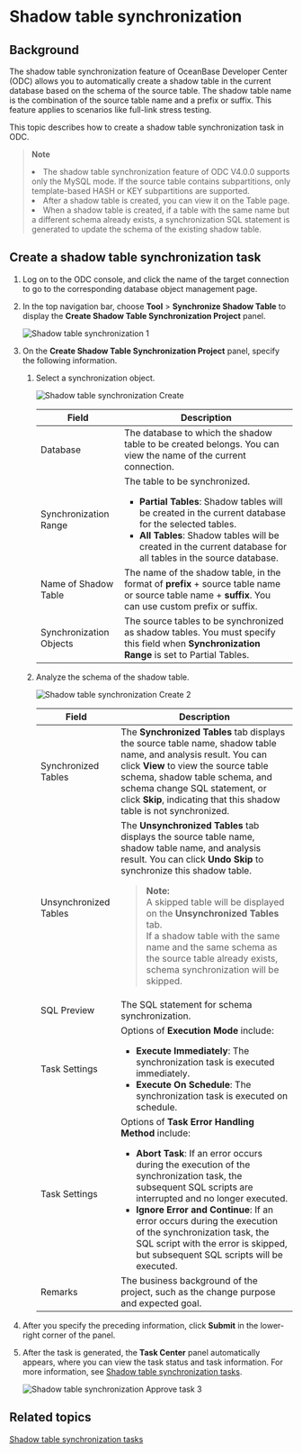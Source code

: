 # Shadow table synchronization

## Background

The shadow table synchronization feature of OceanBase Developer Center (ODC) allows you to automatically create a shadow table in the current database based on the schema of the source table. The shadow table name is the combination of the source table name and a prefix or suffix. This feature applies to scenarios like full-link stress testing.

This topic describes how to create a shadow table synchronization task in ODC.
> **Note**
> <li> The shadow table synchronization feature of ODC V4.0.0 supports only the MySQL mode. If the source table contains subpartitions, only template-based HASH or KEY subpartitions are supported. </li>
> <li> After a shadow table is created, you can view it on the Table page. </li>
> <li> When a shadow table is created, if a table with the same name but a different schema already exists, a synchronization SQL statement is generated to update the schema of the existing shadow table. </li>


## Create a shadow table synchronization task

1. Log on to the ODC console, and click the name of the target connection to go to the corresponding database object management page.


2. In the top navigation bar, choose **Tool** > **Synchronize Shadow Table** to display the **Create Shadow Table Synchronization Project** panel.

   ![Shadow table synchronization 1](https://obbusiness-private.oss-cn-shanghai.aliyuncs.com/doc/img/odc/400/%E5%BD%B1%E5%AD%90%E8%A1%A8%E5%90%8C%E6%AD%A51-EN.png)

3. On the **Create Shadow Table Synchronization Project** panel, specify the following information.

   1. Select a synchronization object.

      ![Shadow table synchronization Create](https://obbusiness-private.oss-cn-shanghai.aliyuncs.com/doc/img/odc/400/%E5%BD%B1%E5%AD%90%E8%A1%A8%E5%90%8C%E6%AD%A52-EN.png)


      | **Field** | **Description** |
      |---------|-------------------------------------------------------------------------------------------------------------------------------------------------------------------------------|
      | Database | The database to which the shadow table to be created belongs. You can view the name of the current connection.  |
      | Synchronization Range | The table to be synchronized.<ul> <li> **Partial Tables**: Shadow tables will be created in the current database for the selected tables.  </li><li>  **All Tables**: Shadow tables will be created in the current database for all tables in the source database.  </li></ul> |
      | Name of Shadow Table | The name of the shadow table, in the format of **prefix** + source table name or source table name + **suffix**. You can use custom prefix or suffix.  |
      | Synchronization Objects | The source tables to be synchronized as shadow tables. You must specify this field when **Synchronization Range** is set to Partial Tables.  |


   2. Analyze the schema of the shadow table.

      ![Shadow table synchronization Create 2](https://obbusiness-private.oss-cn-shanghai.aliyuncs.com/doc/img/odc/400/%E5%BD%B1%E5%AD%90%E8%A1%A8%E5%90%8C%E6%AD%A53-EN.png)


      | **Field** | **Description** |
      |---------|----------------------------------------------------------------------------------------------------------------------------------------------------------------------------------------------------------------------------|
      | Synchronized Tables | The **Synchronized Tables** tab displays the source table name, shadow table name, and analysis result. You can click **View** to view the source table schema, shadow table schema, and schema change SQL statement, or click **Skip**, indicating that this shadow table is not synchronized.  |
      | Unsynchronized Tables | The **Unsynchronized Tables** tab displays the source table name, shadow table name, and analysis result. You can click **Undo Skip** to synchronize this shadow table. <blockquote> **Note:**</br> A skipped table will be displayed on the **Unsynchronized Tables** tab. </br>If a shadow table with the same name and the same schema as the source table already exists, schema synchronization will be skipped. </blockquote> |
      | SQL Preview | The SQL statement for schema synchronization.  |
      | Task Settings | Options of **Execution Mode** include:  <ul><li> **Execute Immediately**: The synchronization task is executed immediately.  </li><li> **Execute On Schedule**: The synchronization task is executed on schedule.  </li></ul> |
      | Task Settings | Options of **Task Error Handling Method** include: <ul><li> **Abort Task**: If an error occurs during the execution of the synchronization task, the subsequent SQL scripts are interrupted and no longer executed.  </li><li> **Ignore Error and Continue**: If an error occurs during the execution of the synchronization task, the SQL script with the error is skipped, but subsequent SQL scripts will be executed. </li></ul> |
      | Remarks | The business background of the project, such as the change purpose and expected goal.  |

4. After you specify the preceding information, click **Submit** in the lower-right corner of the panel.


5. After the task is generated, the **Task Center** panel automatically appears, where you can view the task status and task information. For more information, see [Shadow table synchronization tasks](../8.client-odc-task-management/7.client-odc-shadow-table-synchronization-task.md).

   ![Shadow table synchronization Approve task 3](https://obbusiness-private.oss-cn-shanghai.aliyuncs.com/doc/img/odc/400/%E5%88%86%E5%8C%BA%E5%92%8C%E5%BD%B1%E5%AD%90%E8%A1%A8/%E5%AE%A2%E6%88%B7%E7%AB%AF-%E5%BD%B1%E5%AD%90%E8%A1%A8%E5%90%8C%E6%AD%A5%E5%88%97%E8%A1%A84-EN.png)


## Related topics

[Shadow table synchronization tasks](../8.client-odc-task-management/7.client-odc-shadow-table-synchronization-task.md)
